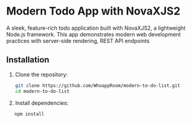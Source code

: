 # Modern Todo App with NovaXJS2

A sleek, feature-rich todo application built with NovaXJS2, a lightweight Node.js framework. This app demonstrates modern web development practices with server-side rendering, REST API endpoints

## Installation

1. Clone the repository:
   ```bash
   git clone https://github.com/WhoappRoom/modern-to-do-list.git
   cd modern-to-do-list

2. Install dependencies:
```bash
   npm install
